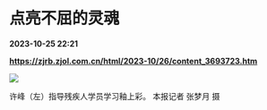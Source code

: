 # 点亮不屈的灵魂

**2023-10-25 22:21**

**https://zjrb.zjol.com.cn/html/2023-10/26/content_3693723.htm**

![](https://zjrb.zjol.com.cn/images/2023-10/26/zjrb2023102600006v03b006.jpg)

许峰（左）指导残疾人学员学习釉上彩。 本报记者 张梦月 摄